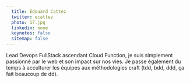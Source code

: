 ```yaml
---
  title: Edouard Cattez
  twitter: ecattez
  photo: 17.jpg
  linkedin: none
  keynotes: false
  sitemap: false
---
```

Lead Devops FullStack ascendant Cloud Function, je suis simplement passionné par le web et son impact sur nos vies. Je passe également du temps à acculturer les équipes aux méthodologies craft (tdd, bdd, ddd, ça fait beaucoup de dd).